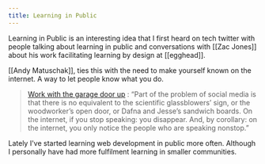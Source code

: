 ```yaml
---
title: Learning in Public
---
```


Learning in Public is an interesting idea that I first heard on tech twitter with people talking about learning in public and conversations with [[Zac Jones]] about his work facilitating learning by design at [[egghead]].

[[Andy Matuschak]], ties this with the need to make yourself known on the internet. A way to let people know what you do.

> [Work with the garage door up](https://notes.andymatuschak.org/z21cgR9K3UcQ5a7yPsj2RUim3oM2TzdBByZu) : “Part of the problem of social media is that there is no equivalent to the scientific glassblowers’ sign, or the woodworker’s open door, or Dafna and Jesse’s sandwich boards. On the internet, if you stop speaking: you disappear. And, by corollary: on the internet, you only notice the people who are speaking nonstop.”

Lately I've started learning web development in public more often. Although I personally have had more fulfilment learning in smaller communities.
